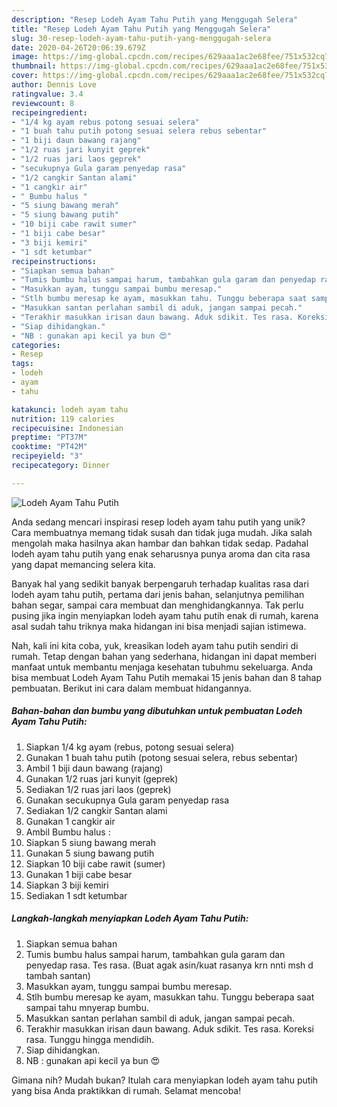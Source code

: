 ```yaml
---
description: "Resep Lodeh Ayam Tahu Putih yang Menggugah Selera"
title: "Resep Lodeh Ayam Tahu Putih yang Menggugah Selera"
slug: 30-resep-lodeh-ayam-tahu-putih-yang-menggugah-selera
date: 2020-04-26T20:06:39.679Z
image: https://img-global.cpcdn.com/recipes/629aaa1ac2e68fee/751x532cq70/lodeh-ayam-tahu-putih-foto-resep-utama.jpg
thumbnail: https://img-global.cpcdn.com/recipes/629aaa1ac2e68fee/751x532cq70/lodeh-ayam-tahu-putih-foto-resep-utama.jpg
cover: https://img-global.cpcdn.com/recipes/629aaa1ac2e68fee/751x532cq70/lodeh-ayam-tahu-putih-foto-resep-utama.jpg
author: Dennis Love
ratingvalue: 3.4
reviewcount: 8
recipeingredient:
- "1/4 kg ayam rebus potong sesuai selera"
- "1 buah tahu putih potong sesuai selera rebus sebentar"
- "1 biji daun bawang rajang"
- "1/2 ruas jari kunyit geprek"
- "1/2 ruas jari laos geprek"
- "secukupnya Gula garam penyedap rasa"
- "1/2 cangkir Santan alami"
- "1 cangkir air"
- " Bumbu halus "
- "5 siung bawang merah"
- "5 siung bawang putih"
- "10 biji cabe rawit sumer"
- "1 biji cabe besar"
- "3 biji kemiri"
- "1 sdt ketumbar"
recipeinstructions:
- "Siapkan semua bahan"
- "Tumis bumbu halus sampai harum, tambahkan gula garam dan penyedap rasa. Tes rasa. (Buat agak asin/kuat rasanya krn nnti msh d tambah santan)"
- "Masukkan ayam, tunggu sampai bumbu meresap."
- "Stlh bumbu meresap ke ayam, masukkan tahu. Tunggu beberapa saat sampai tahu mnyerap bumbu."
- "Masukkan santan perlahan sambil di aduk, jangan sampai pecah."
- "Terakhir masukkan irisan daun bawang. Aduk sdikit. Tes rasa. Koreksi rasa. Tunggu hingga mendidih."
- "Siap dihidangkan."
- "NB : gunakan api kecil ya bun 😍"
categories:
- Resep
tags:
- lodeh
- ayam
- tahu

katakunci: lodeh ayam tahu 
nutrition: 119 calories
recipecuisine: Indonesian
preptime: "PT37M"
cooktime: "PT42M"
recipeyield: "3"
recipecategory: Dinner

---
```



![Lodeh Ayam Tahu Putih](https://img-global.cpcdn.com/recipes/629aaa1ac2e68fee/751x532cq70/lodeh-ayam-tahu-putih-foto-resep-utama.jpg)

Anda sedang mencari inspirasi resep lodeh ayam tahu putih yang unik? Cara membuatnya memang tidak susah dan tidak juga mudah. Jika salah mengolah maka hasilnya akan hambar dan bahkan tidak sedap. Padahal lodeh ayam tahu putih yang enak seharusnya punya aroma dan cita rasa yang dapat memancing selera kita.

Banyak hal yang sedikit banyak berpengaruh terhadap kualitas rasa dari lodeh ayam tahu putih, pertama dari jenis bahan, selanjutnya pemilihan bahan segar, sampai cara membuat dan menghidangkannya. Tak perlu pusing jika ingin menyiapkan lodeh ayam tahu putih enak di rumah, karena asal sudah tahu triknya maka hidangan ini bisa menjadi sajian istimewa.




Nah, kali ini kita coba, yuk, kreasikan lodeh ayam tahu putih sendiri di rumah. Tetap dengan bahan yang sederhana, hidangan ini dapat memberi manfaat untuk membantu menjaga kesehatan tubuhmu sekeluarga. Anda bisa membuat Lodeh Ayam Tahu Putih memakai 15 jenis bahan dan 8 tahap pembuatan. Berikut ini cara dalam membuat hidangannya.

<!--inarticleads1-->

##### Bahan-bahan dan bumbu yang dibutuhkan untuk pembuatan Lodeh Ayam Tahu Putih:

1. Siapkan 1/4 kg ayam (rebus, potong sesuai selera)
1. Gunakan 1 buah tahu putih (potong sesuai selera, rebus sebentar)
1. Ambil 1 biji daun bawang (rajang)
1. Gunakan 1/2 ruas jari kunyit (geprek)
1. Sediakan 1/2 ruas jari laos (geprek)
1. Gunakan secukupnya Gula garam penyedap rasa
1. Sediakan 1/2 cangkir Santan alami
1. Gunakan 1 cangkir air
1. Ambil  Bumbu halus :
1. Siapkan 5 siung bawang merah
1. Gunakan 5 siung bawang putih
1. Siapkan 10 biji cabe rawit (sumer)
1. Gunakan 1 biji cabe besar
1. Siapkan 3 biji kemiri
1. Sediakan 1 sdt ketumbar




<!--inarticleads2-->

##### Langkah-langkah menyiapkan Lodeh Ayam Tahu Putih:

1. Siapkan semua bahan
1. Tumis bumbu halus sampai harum, tambahkan gula garam dan penyedap rasa. Tes rasa. (Buat agak asin/kuat rasanya krn nnti msh d tambah santan)
1. Masukkan ayam, tunggu sampai bumbu meresap.
1. Stlh bumbu meresap ke ayam, masukkan tahu. Tunggu beberapa saat sampai tahu mnyerap bumbu.
1. Masukkan santan perlahan sambil di aduk, jangan sampai pecah.
1. Terakhir masukkan irisan daun bawang. Aduk sdikit. Tes rasa. Koreksi rasa. Tunggu hingga mendidih.
1. Siap dihidangkan.
1. NB : gunakan api kecil ya bun 😍




Gimana nih? Mudah bukan? Itulah cara menyiapkan lodeh ayam tahu putih yang bisa Anda praktikkan di rumah. Selamat mencoba!
